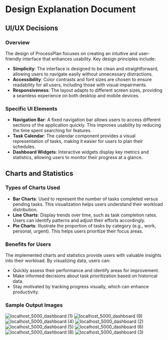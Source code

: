 # Design Explanation Document

## UI/UX Decisions

### Overview
The design of ProcessPlan focuses on creating an intuitive and user-friendly interface that enhances usability. Key design principles include:

- **Simplicity**: The interface is designed to be clean and straightforward, allowing users to navigate easily without unnecessary distractions.
- **Accessibility**: Color contrasts and font sizes are chosen to ensure readability for all users, including those with visual impairments.
- **Responsiveness**: The layout adapts to different screen sizes, providing a seamless experience on both desktop and mobile devices.

### Specific UI Elements
- **Navigation Bar**: A fixed navigation bar allows users to access different sections of the application quickly. This improves usability by reducing the time spent searching for features.
- **Task Calendar**: The calendar component provides a visual representation of tasks, making it easier for users to plan their schedules.
- **Dashboard Widgets**: Interactive widgets display key metrics and statistics, allowing users to monitor their progress at a glance.

## Charts and Statistics

### Types of Charts Used
- **Bar Charts**: Used to represent the number of tasks completed versus pending tasks. This visualization helps users understand their workload distribution.
- **Line Charts**: Display trends over time, such as task completion rates. Users can identify patterns and adjust their efforts accordingly.
- **Pie Charts**: Illustrate the proportion of tasks by category (e.g., work, personal, urgent). This helps users prioritize their focus areas.

### Benefits for Users
The implemented charts and statistics provide users with valuable insights into their workload. By visualizing data, users can:

- Quickly assess their performance and identify areas for improvement.
- Make informed decisions about task prioritization based on historical data.
- Stay motivated by tracking progress visually, which can enhance productivity.

### Sample Output Images

![localhost_5000_dashboard (1)](https://github.com/user-attachments/assets/254749fa-1e18-4a6e-8ca4-e0300c71977d)
![localhost_5000_dashboard (9)](https://github.com/user-attachments/assets/e0b5282f-c568-4656-808a-600c08054af2)
![localhost_5000_dashboard (4)](https://github.com/user-attachments/assets/14be2005-ea38-40d1-b264-3478fefde175)
![localhost_5000_dashboard (2)](https://github.com/user-attachments/assets/f3b70f82-a19a-4e5f-b85f-309d7f004ae2)
![localhost_5000_dashboard (5)](https://github.com/user-attachments/assets/a7251ef9-436a-4cd8-87db-fa97a5fc0fe4)
![localhost_5000_dashboard (6)](https://github.com/user-attachments/assets/2c3d96e7-8a55-474e-84a2-6b409f461b0e)
![localhost_5000_dashboard (8)](https://github.com/user-attachments/assets/37c10d59-c571-4001-bf52-57ab645c654d)
![localhost_5000_dashboard (3)](https://github.com/user-attachments/assets/3b229590-318c-4b1f-ae4d-623813c13652)
